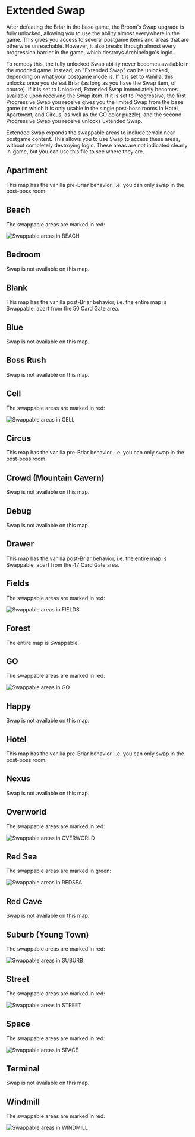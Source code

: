# Extended Swap
After defeating the Briar in the base game, the Broom's Swap upgrade is fully unlocked, allowing you to use the ability almost everywhere in the game. This gives you access to several postgame items and areas that are otherwise unreachable. However, it also breaks through almost every progression barrier in the game, which destroys Archipelago's logic.

To remedy this, the fully unlocked Swap ability never becomes available in the modded game. Instead, an "Extended Swap" can be unlocked, depending on what your postgame mode is. If it is set to Vanilla, this unlocks once you defeat Briar (as long as you have the Swap item, of course). If it is set to Unlocked, Extended Swap immediately becomes available upon receiving the Swap item. If it is set to Progressive, the first Progressive Swap you receive gives you the limited Swap from the base game (in which it is only usable in the single post-boss rooms in Hotel, Apartment, and Circus, as well as the GO color puzzle), and the second Progressive Swap you receive unlocks Extended Swap.

Extended Swap expands the swappable areas to include terrain near postgame content. This allows you to use Swap to access these areas, without completely destroying logic. These areas are not indicated clearly in-game, but you can use this file to see where they are.

## Apartment
This map has the vanilla pre-Briar behavior, i.e. you can only swap in the post-boss room.

## Beach
The swappable areas are marked in red:

![Swappable areas in BEACH](https://github.com/hatkirby/AnodyneArchipelagoClient/blob/main/docs/images/beach.png?raw=true)

## Bedroom
Swap is not available on this map.

## Blank
This map has the vanilla post-Briar behavior, i.e. the entire map is Swappable, apart from the 50 Card Gate area.

## Blue
Swap is not available on this map.

## Boss Rush
Swap is not available on this map.

## Cell
The swappable areas are marked in red:

![Swappable areas in CELL](https://github.com/hatkirby/AnodyneArchipelagoClient/blob/main/docs/images/cell.png?raw=true)

## Circus
This map has the vanilla pre-Briar behavior, i.e. you can only swap in the post-boss room.

## Crowd (Mountain Cavern)
Swap is not available on this map.

## Debug
Swap is not available on this map.

## Drawer
This map has the vanilla post-Briar behavior, i.e. the entire map is Swappable, apart from the 47 Card Gate area.

## Fields
The swappable areas are marked in red:

![Swappable areas in FIELDS](https://github.com/hatkirby/AnodyneArchipelagoClient/blob/main/docs/images/fields.png?raw=true)

## Forest
The entire map is Swappable.

## GO
The swappable areas are marked in red:

![Swappable areas in GO](https://github.com/hatkirby/AnodyneArchipelagoClient/blob/main/docs/images/go.png?raw=true)

## Happy
Swap is not available on this map.

## Hotel
This map has the vanilla pre-Briar behavior, i.e. you can only swap in the post-boss room.

## Nexus
Swap is not available on this map.

## Overworld
The swappable areas are marked in red:

![Swappable areas in OVERWORLD](https://github.com/hatkirby/AnodyneArchipelagoClient/blob/main/docs/images/overworld.png?raw=true)

## Red Sea
The swappable areas are marked in green:

![Swappable areas in REDSEA](https://github.com/hatkirby/AnodyneArchipelagoClient/blob/main/docs/images/redsea.png?raw=true)

## Red Cave
Swap is not available on this map.

## Suburb (Young Town)
The swappable areas are marked in red:

![Swappable areas in SUBURB](https://github.com/hatkirby/AnodyneArchipelagoClient/blob/main/docs/images/suburb.png?raw=true)

## Street
The swappable areas are marked in red:

![Swappable areas in STREET](https://github.com/hatkirby/AnodyneArchipelagoClient/blob/main/docs/images/street.png?raw=true)

## Space
The swappable areas are marked in red:

![Swappable areas in SPACE](https://github.com/hatkirby/AnodyneArchipelagoClient/blob/main/docs/images/space.png?raw=true)

## Terminal
Swap is not available on this map.

## Windmill
The swappable areas are marked in red:

![Swappable areas in WINDMILL](https://github.com/hatkirby/AnodyneArchipelagoClient/blob/main/docs/images/windmill.png?raw=true)
